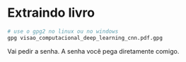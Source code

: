 # Extraindo livro

```bash
# use o gpg2 no linux ou no windows
gpg visao_computacional_deep_learning_cnn.pdf.gpg

```
Vai pedir a senha. A senha você pega diretamente comigo.

